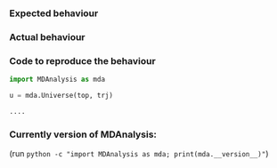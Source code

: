 ### Expected behaviour


### Actual behaviour


### Code to reproduce the behaviour

``` python
import MDAnalysis as mda

u = mda.Universe(top, trj)

....

```

### Currently version of MDAnalysis:
(run `python -c "import MDAnalysis as mda; print(mda.__version__)"`)
